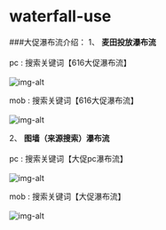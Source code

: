 # waterfall-use

###大促瀑布流介绍：
1、 **麦田投放瀑布流**<br/><br/>
pc : 搜索关键词【616大促瀑布流】<br/><br/>
![img-alt](http://s16.mogucdn.com/p1/160621/idid_ifrwcmjvge2dsojuhezdambqhayde_430x657.jpg)

mob : 搜索关键词【616大促瀑布流】<br/><br/>
![img-alt](http://s17.mogucdn.com/p1/160621/idid_ifrtemjrmi2dsojuhezdambqhayde_423x648.jpg)

2、 **图墙（来源搜索）瀑布流**<br/><br/>
pc : 搜索关键词【大促pc瀑布流】<br/><br/>
![img-alt](http://s17.mogucdn.com/p1/160621/idid_ifrwinrtgvsdqojuhezdambqhayde_420x626.jpg)

mob : 搜索关键词【大促瀑布流】<br/><br/>
![img-alt](http://s17.mogucdn.com/p1/160621/idid_ifrtqnjvgmydsojuhezdambqhayde_429x639.jpg)
